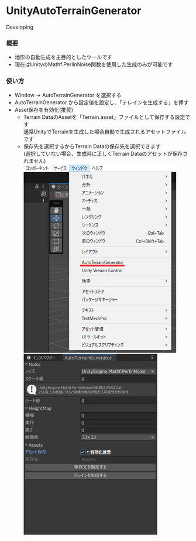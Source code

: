 # UnityAutoTerrainGenerator
Developing<br>

### 概要
- 地形の自動生成を主目的としたツールです<br>
- 現在はUnityのMathf.PerlinNoise関数を使用した生成のみが可能です

### 使い方
- Window -> AutoTerrainGenerator を選択する
- AutoTerrainGenerator から設定値を設定し、「テレインを生成する」を押す
- Asset保存を有効化(推奨)
  - Terrain DataのAssetを「Terrain.asset」ファイルとして保存する設定です<br>通常UnityでTerrainを生成した場合自動で生成されるアセットファイルです
  - 保存先を選択するからTerrain Dataの保存先を選択できます<br>(選択していない場合、生成時に正しくTerrain Dataのアセットが保存されません)<br>
![ATG_1](https://github.com/snsk0/ImageRepository/blob/main/ATG_1.png)
![ATG_2](https://github.com/snsk0/ImageRepository/blob/main/ATG_2.png)
